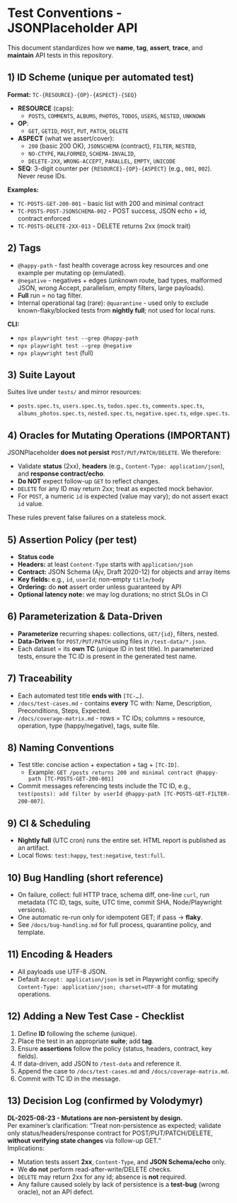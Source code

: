# Test Conventions - JSONPlaceholder API

This document standardizes how we **name**, **tag**, **assert**, **trace**, and **maintain** API tests in this repository.

## 1) ID Scheme (unique per automated test)

**Format:** `TC-{RESOURCE}-{OP}-{ASPECT}-{SEQ}`

- **RESOURCE** (caps):
  - `POSTS`, `COMMENTS`, `ALBUMS`, `PHOTOS`, `TODOS`, `USERS`, `NESTED`, `UNKNOWN`
- **OP**:
  - `GET`, `GETID`, `POST`, `PUT`, `PATCH`, `DELETE`
- **ASPECT** (what we assert/cover):
  - `200` (basic 200 OK), `JSONSCHEMA` (contract), `FILTER`, `NESTED`,
  - `NO-CTYPE`, `MALFORMED`, `SCHEMA-INVALID`,
  - `DELETE-2XX`, `WRONG-ACCEPT`, `PARALLEL`, `EMPTY`, `UNICODE`
- **SEQ**: 3-digit counter per `{RESOURCE}-{OP}-{ASPECT}` (e.g., `001`, `002`). Never reuse IDs.

**Examples:**

- `TC-POSTS-GET-200-001` - basic list with 200 and minimal contract
- `TC-POSTS-POST-JSONSCHEMA-002` - POST success, JSON echo + id, contract enforced
- `TC-POSTS-DELETE-2XX-013` - DELETE returns 2xx (mock trait)

## 2) Tags

- `@happy-path` - fast health coverage across key resources and one example per mutating op (emulated).
- `@negative` - negatives + edges (unknown route, bad types, malformed JSON, wrong Accept, parallelism, empty filters, large payloads).
- **Full** run = no tag filter.
- Internal operational tag (rare): `@quarantine` - used only to exclude known-flaky/blocked tests from **nightly full**; not used for local runs.

**CLI:**

- `npx playwright test --grep @happy-path`
- `npx playwright test --grep @negative`
- `npx playwright test` (full)

## 3) Suite Layout

Suites live under `tests/` and mirror resources:

- `posts.spec.ts`, `users.spec.ts`, `todos.spec.ts`, `comments.spec.ts`, `albums_photos.spec.ts`, `nested.spec.ts`, `negative.spec.ts`, `edge.spec.ts`.

## 4) Oracles for Mutating Operations (IMPORTANT)

JSONPlaceholder **does not persist** `POST/PUT/PATCH/DELETE`. We therefore:

- Validate **status** (2xx), **headers** (e.g., `Content-Type: application/json`), and **response contract/echo**.
- **Do NOT** expect follow-up `GET` to reflect changes.
- `DELETE` for any ID may return 2xx; treat as expected mock behavior.
- For `POST`, a numeric `id` is expected (value may vary); do not assert exact `id` value.

These rules prevent false failures on a stateless mock.

## 5) Assertion Policy (per test)

- **Status code**
- **Headers:** at least `Content-Type` starts with `application/json`
- **Contract:** JSON Schema (Ajv, Draft 2020-12) for objects and array items
- **Key fields:** e.g., `id`, `userId`; non-empty `title/body`
- **Ordering:** do **not** assert order unless guaranteed by API
- **Optional latency note:** we may log durations; no strict SLOs in CI

## 6) Parameterization & Data-Driven

- **Parameterize** recurring shapes: collections, `GET/{id}`, filters, nested.
- **Data-Driven** for `POST/PUT/PATCH` using files in `/test-data/*.json`.
- Each dataset = its **own TC** (unique ID in test title). In parameterized tests, ensure the TC ID is present in the generated test name.

## 7) Traceability

- Each automated test title **ends with** `[TC-…]`.
- `/docs/test-cases.md` - contains **every** TC with: Name, Description, Preconditions, Steps, Expected.
- `/docs/coverage-matrix.md` - rows = TC IDs; columns = resource, operation, type (happy/negative), tags, suite file.

## 8) Naming Conventions

- Test title: concise action + expectation + tag + `[TC-ID]`.
  - Example: `GET /posts returns 200 and minimal contract @happy-path [TC-POSTS-GET-200-001]`
- Commit messages referencing tests include the TC ID, e.g., `test(posts): add filter by userId @happy-path [TC-POSTS-GET-FILTER-200-007]`.

## 9) CI & Scheduling

- **Nightly full** (UTC cron) runs the entire set. HTML report is published as an artifact.
- Local flows: `test:happy`, `test:negative`, `test:full`.

## 10) Bug Handling (short reference)

- On failure, collect: full HTTP trace, schema diff, one-line `curl`, run metadata (TC ID, tags, suite, UTC time, commit SHA, Node/Playwright versions).
- One automatic re-run only for idempotent GET; if pass → **flaky**.
- See `/docs/bug-handling.md` for full process, quarantine policy, and template.

## 11) Encoding & Headers

- All payloads use UTF-8 JSON.
- Default `Accept: application/json` is set in Playwright config; specify `Content-Type: application/json; charset=UTF-8` for mutating operations.

## 12) Adding a New Test Case - Checklist

1. Define **ID** following the scheme (unique).
2. Place the test in an appropriate **suite**; add **tag**.
3. Ensure **assertions** follow the policy (status, headers, contract, key fields).
4. If data-driven, add JSON to `/test-data` and reference it.
5. Append the case to `/docs/test-cases.md` and `/docs/coverage-matrix.md`.
6. Commit with TC ID in the message.

## 13) Decision Log (confirmed by Volodymyr)

**DL-2025-08-23 - Mutations are non-persistent by design.**  
Per examiner’s clarification: “Treat non-persistence as expected; validate only status/headers/response contract for POST/PUT/PATCH/DELETE, **without verifying state changes** via follow-up GET.”  
Implications:

- Mutation tests assert **2xx**, `Content-Type`, and **JSON Schema/echo** only.
- We **do not** perform read-after-write/DELETE checks.
- `DELETE` may return 2xx for any id; absence is **not** required.
- Any failure caused solely by lack of persistence is a **test-bug** (wrong oracle), not an API defect.
